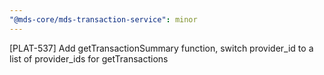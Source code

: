 ```yaml
---
"@mds-core/mds-transaction-service": minor
---
```


[PLAT-537] Add getTransactionSummary function, switch provider_id to a list of provider_ids for getTransactions
